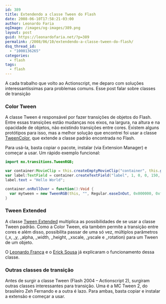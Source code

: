```yaml
---
id: 389
title: Extendendo a classe Tween do Flash
date: 2008-06-10T17:58:21-03:00
author: Leonardo Faria
ogImage: /images/og-images/389.png
layout: post
guid: https://leonardofaria.net/?p=389
permalink: /2008/06/10/extendendo-a-classe-tween-do-flash/
dsq_thread_id:
  - "1000136265"
categories:
  - flash
tags:
  - flash
---
```

A cada trabalho que volto ao Actionscript, me deparo com soluções interessantíssimas para problemas comuns. Esse post falar sobre classes de transição

### Color Tween

A classe Tween é responsável por fazer transições de objetos do Flash. Entre essas transições estão mudanças nos eixos, na largura, na altura e na opacidade de objetos, não existindo transições entre cores. Existem alguns protótipos para isso, mas a melhor solução que encontrei foi usar a classe [TweenColor](http://www.flashextension.net/product.php?productid=16238&cat=75), que extende a classe padrão encontrada no Flash.

Para usá-la, basta copiar o pacote, instalar (via Extension Manager) e começar a usar. Um rápido exemplo funcional:

```actionscript
import mx.transitions.TweenRGB;

var container:MovieClip = this.createEmptyMovieClip("container", this.getNextHighestDepth());  
var label:TextField = container.createTextField("label", 1, 0, 0, 150, 20);  
label.text = "Hello World";

container.onRollOver = function():Void {  
  var mytween = new TweenRGB(this, "", Regular.easeInOut, 0x000000, 0xff0000, 3, true);  
}  
```

### Tween Extended

A classe [Tween Extended](http://www.sqcircle.com/downloads/) multiplica as possibilidades de se usar a classe Tween padrão. Como a Color Tween, ela também permite a transição entre cores e além disso, possibilita passar de uma só vez, múltiplos parâmetros (\_x, \_y, \_alpha, \_width, \_height, \_xscale, \_yscale e \_rotation) para um Tween de um objeto.

O [Leonardo França](http://www.leonardofranca.com.br/index.php/2006/01/06/usando-a-classe-tweenextended/) e o [Erick Sousa](http://www.ericksouza.com/) já explicaram o funcionamento dessa classe.

### Outras classes de transição

Antes de surgir a classe Tween (Flash 2004 – Actionscript 2), surgiram outras classes interessantes para transição. Uma é a MC Tween 2, do brasileiro Zeh Fernando e a outra é lazo. Para ambas, basta copiar e instalar a extensão e começar a usar.
